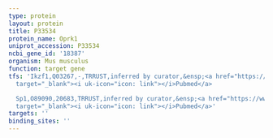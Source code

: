 ```yaml
---
type: protein
layout: protein
title: P33534
protein_name: Oprk1
uniprot_accession: P33534
ncbi_gene_id: '18387'
organism: Mus musculus
function: target gene
tfs: 'Ikzf1,Q03267,-,TRRUST,inferred by curator,&ensp;<a href="https://www.ncbi.nlm.nih.gov/pubmed/?term=11092879%5Buid%5D"
  target="_blank"><i uk-icon="icon: link"></i>Pubmed</a>

  Sp1,O89090,20683,TRRUST,inferred by curator,&ensp;<a href="https://www.ncbi.nlm.nih.gov/pubmed/?term=12171913%5Buid%5D"
  target="_blank"><i uk-icon="icon: link"></i>Pubmed</a>'
targets: ''
binding_sites: ''
---
```

